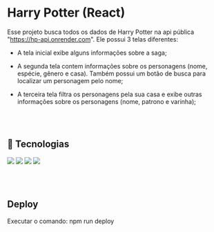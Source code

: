 # Harry Potter (React)

Esse projeto busca todos os dados de Harry Potter na api pública "https://hp-api.onrender.com". Ele possui 3 telas diferentes:

- A tela inicial exibe alguns informações sobre a saga;

- A segunda tela contem informações sobre os personagens (nome, espécie, gênero e casa). Também possui um botão de busca para localizar um personagem pelo nome;

- A terceira tela filtra os personagens pela sua casa e exibe outras informações sobre os personagens (nome, patrono e varinha);


<br><br>
## 🚀 Tecnologias
<div>
  <img loading="lazy" src="https://img.shields.io/badge/HTML5-E34F26?style=for-the-badge&logo=html5&logoColor=white">  
  <img loading="lazy" src="https://img.shields.io/badge/JavaScript-323330?style=for-the-badge&logo=javascript&logoColor=F7DF1E">
  <img loading="lazy" src="https://img.shields.io/badge/CSS3-1572B6?style=for-the-badge&logo=css3&logoColor=white">
  <img loading="lazy" src="https://img.shields.io/badge/React-20232A?style=for-the-badge&logo=react&logoColor=61DAFB">
</div>

<br><br>
## Deploy
Executar o comando: npm run deploy